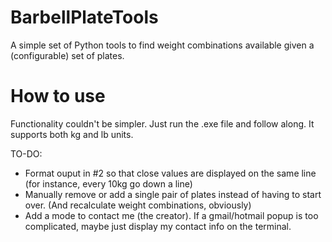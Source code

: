 # BarbellPlateTools
A simple set of Python tools to find weight combinations available given a (configurable) set of plates.


# How to use
Functionality couldn't be simpler. Just run the .exe file and follow along. It supports both kg and lb units.


TO-DO:
 - Format ouput in #2 so that close values are displayed on the same line (for instance, every 10kg go down a line)
 - Manually remove or add a single pair of plates instead of having to start over. (And recalculate weight combinations, obviously)
 - Add a mode to contact me (the creator). If a gmail/hotmail popup is too complicated, maybe just display my contact info on the terminal.